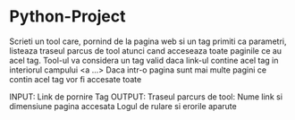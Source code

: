 # Python-Project
Scrieti un tool care, pornind de la pagina web si un tag primiti ca parametri, listeaza traseul parcus de tool atunci cand acceseaza toate paginile ce au acel tag. Tool-ul va considera un tag valid daca link-ul contine acel tag in interiorul campului <a ...> </a>
Daca intr-o pagina sunt mai multe pagini ce contin acel tag vor fi accesate toate

INPUT:
Link de pornire
Tag
OUTPUT:
Traseul parcurs de tool: Nume link si dimensiune pagina accesata
Logul de rulare si erorile aparute
